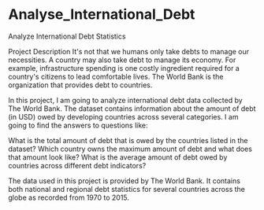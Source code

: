 # Analyse_International_Debt
Analyze International Debt Statistics

Project Description
It's not that we humans only take debts to manage our necessities. A country may also take debt to manage its economy. For example, infrastructure spending is one costly ingredient required for a country's citizens to lead comfortable lives. 
The World Bank is the organization that provides debt to countries.

In this project, I am going to analyze international debt data collected by The World Bank. 
The dataset contains information about the amount of debt (in USD) owed by developing countries across several categories. 
I am going to find the answers to questions like:

What is the total amount of debt that is owed by the countries listed in the dataset?
Which country owns the maximum amount of debt and what does that amount look like?
What is the average amount of debt owed by countries across different debt indicators?

The data used in this project is provided by The World Bank. 
It contains both national and regional debt statistics for several countries across the globe as recorded from 1970 to 2015.
